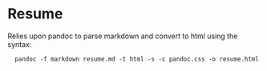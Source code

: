 Resume
======

Relies upon pandoc to parse markdown and convert to html using the syntax:

      pandoc -f markdown resume.md -t html -s -c pandoc.css -o resume.html
